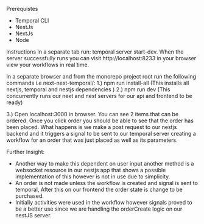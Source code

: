 Prerequistes
- Temporal CLI
- NestJs
- NextJs
- Node

Instructions
In a separate tab run: temporal server start-dev.
When the server successfully runs you can visit http://localhost:8233 in your browser view your workflows in real time.

In a separate browser and from the monorepo project root run the following commands i.e next-nest-temporal/:
1.) npm run install-all (This installs all nextjs, temporal and nestjs dependencies )
2.) npm run dev (This concurrently runs our next and nest servers for our api and frontend to be ready)

3.) Open localhost:3000 in browser. You can see 2 items that can be ordered. Once you click order you should be able to see that the order has been placed. What happens is we make a post request to our nestjs backend and it triggers a signal to be sent to our temporal server creating a workflow for an order that was just placed as well as its parameters.

Further Insight:
- Another way to make this dependent on user input another method is a websocket resource in our nestjs app that shows a possible implementation of this however is not in use due to simplicity.
- An order is not made unless the workflow is created and signal is sent to temporal, After this on our frontend the order state is change to be purchased.
- Initially activities were used in the workflow however signals proved to be a better use since we are handling the orderCreate logic on our nestJS server.

